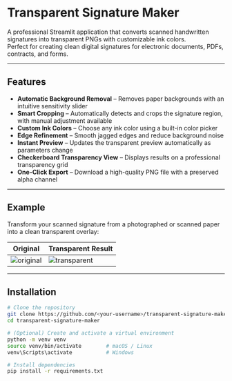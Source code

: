 # Transparent Signature Maker

A professional Streamlit application that converts scanned handwritten signatures into transparent PNGs with customizable ink colors.  
Perfect for creating clean digital signatures for electronic documents, PDFs, contracts, and forms.

---

## Features

- **Automatic Background Removal** – Removes paper backgrounds with an intuitive sensitivity slider  
- **Smart Cropping** – Automatically detects and crops the signature region, with manual adjustment available  
- **Custom Ink Colors** – Choose any ink color using a built-in color picker  
- **Edge Refinement** – Smooth jagged edges and reduce background noise  
- **Instant Preview** – Updates the transparent preview automatically as parameters change  
- **Checkerboard Transparency View** – Displays results on a professional transparency grid  
- **One-Click Export** – Download a high-quality PNG file with a preserved alpha channel

---

## Example

Transform your scanned signature from a photographed or scanned paper into a clean transparent overlay:

| Original | Transparent Result |
|-----------|--------------------|
| ![original](docs/sample_original.jpg) | ![transparent](docs/sample_result.png) |

---

## Installation

```bash
# Clone the repository
git clone https://github.com/<your-username>/transparent-signature-maker.git
cd transparent-signature-maker

# (Optional) Create and activate a virtual environment
python -m venv venv
source venv/bin/activate        # macOS / Linux
venv\Scripts\activate           # Windows

# Install dependencies
pip install -r requirements.txt
